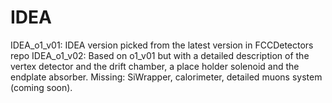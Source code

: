 IDEA
====
IDEA_o1_v01: IDEA version picked from the latest version in FCCDetectors repo
IDEA_o1_v02: Based on o1_v01 but with a detailed description of the vertex detector and the drift chamber, a place holder solenoid and the endplate absorber. Missing: SiWrapper, calorimeter, detailed muons system (coming soon).
